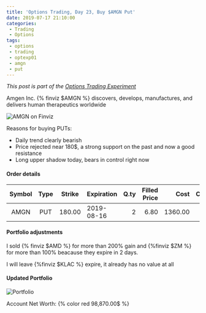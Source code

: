 ```yaml
---
title: 'Options Trading, Day 23, Buy $AMGN Put'
date: 2019-07-17 21:10:00
categories:
 - Trading
 - Options
tags:
 - options
 - trading
 - optexp01
 - amgn
 - put
---
```


*This post is part of the [Options Trading Experiment](/2019/06/23/options-trading-day-0)*

Amgen Inc. {% finviz $AMGN %} discovers, develops, manufactures, and delivers human therapeutics worldwide

![AMGN on Finviz](https://finviz.com/publish/071719/AMGNc1dl1526.png)

Reasons for buying PUTs:
- Daily trend clearly bearish
- Price rejected near 180$, a strong support on the past and now a good resistance
- Long upper shadow today, bears in control right now

#### Order details

[//]: # (use https://www.tablesgenerator.com/markdown_tables for creating tables)

| Symbol | Type | Strike | Expiration | Q.ty | Filled Price |    Cost | Commissions | Status |
|:------:|:----:|:------:|------------|-----:|-------------:|--------:|------------:|--------|
|   AMGN | PUT  | 180.00 | 2019-08-16 |   2  |         6.80 | 1360.00 |           2 | Filled |

#### Portfolio adjustments

I sold {% finviz $AMD %} for more than 200% gain and {%finviz $ZM %} for more than 100% beacause they expire in 2 days.

I will leave {%finviz $KLAC %} expire, it already has no value at all

#### Updated Portfolio

![Portfolio](https://i.imgur.com/88MmJ4y.png)

Account Net Worth: {% color red 98,870.00$ %}
